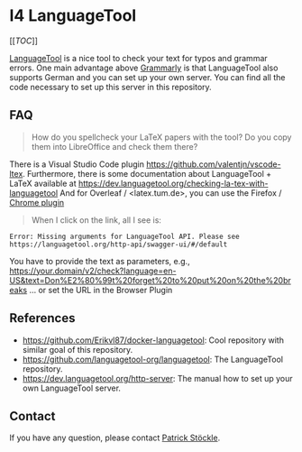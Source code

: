 # I4 LanguageTool

[[_TOC_]]

[LanguageTool](https://languagetool.org/) is a nice tool to check your text for typos and grammar errors.
One main advantage above [Grammarly](https://app.grammarly.com/) is that LanguageTool also supports German and you can set up your own server.
You can find all the code necessary to set up this server in this repository.

## FAQ

> How do you spellcheck your LaTeX papers with the tool?
Do you copy them into LibreOffice and check them there?

There is a Visual Studio Code plugin <https://github.com/valentjn/vscode-ltex>.
Furthermore, there is some documentation about LanguageTool + LaTeX available at <https://dev.languagetool.org/checking-la-tex-with-languagetool>
And for Overleaf / <latex.tum.de>, you can use the Firefox / [Chrome plugin](https://chrome.google.com/webstore/detail/grammar-spell-checker-%E2%80%94-l/oldceeleldhonbafppcapldpdifcinji)

> When I click on the link, all I see is:

```
Error: Missing arguments for LanguageTool API. Please see https://languagetool.org/http-api/swagger-ui/#/default
```

You have to provide the text as parameters, e.g., <https://your.domain/v2/check?language=en-US&text=Don%E2%80%99t%20forget%20to%20put%20on%20the%20breaks> … or set the URL in the Browser Plugin

## References

- <https://github.com/Erikvl87/docker-languagetool>: Cool repository with similar goal of this repository.
- <https://github.com/languagetool-org/languagetool>: The LanguageTool repository.
- <https://dev.languagetool.org/http-server>: The manual how to set up your own LanguageTool server.

## Contact

If you have any question, please contact [Patrick Stöckle](mailto:patrick.stoeckle@tum.de?subject=GitLab%3A%20I4%20LanguageTool).
